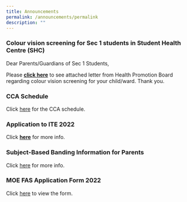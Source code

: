 ```yaml
---
title: Announcements
permalink: /announcements/permalink
description: ""
---
```

### Colour vision screening for Sec 1 students in Student Health Centre (SHC)

Dear Parents/Guardians of Sec 1 Students,

Please [**click here**](https://www.crestsec.edu.sg/qql/slot/u1420/11.1.22%20%20Colour%20vision%20testing%20at%20SHC%20final.pdf) to see attached letter from Health Promotion Board regarding colour vision screening for your child/ward. Thank you.

### CCA Schedule

Click [here](https://moe-crestsec-staging.netlify.app/cca/programmes/student-development/permalink) for the CCA schedule. 

### Application to ITE 2022

Click **[here](https://moe-crestsec-staging.netlify.app/i-am-a-student/permalink)** for more info.

### Subject-Based Banding Information for Parents

Click [here](/files/2022%20SBB%20Briefing%20Slides%20for%20Parents%20for%20sch%20website%20(3).pdf) for more info.

### MOE FAS Application Form 2022

Click [here](https://www.crestsec.edu.sg/qql/slot/u1420/MOE%20FAS%20Application%20Form%20for%20Specialised%20Schools%20Sep%2021%202021%20for%202022%20application.pdf) to view the form.